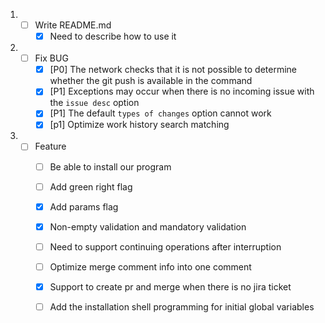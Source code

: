 1. - [ ] Write README.md
     - [x] Need to describe how to use it
2. - [ ] Fix BUG
     - [x] [P0] The network checks that it is not possible to determine whether the git push is available in the command
     - [x] [P1] Exceptions may occur when there is no incoming issue with the `issue desc` option
     - [x] [P1] The default `types of changes` option cannot work
     - [x] [p1] Optimize work history search matching
3. - [ ] Feature
     - [ ] Be able to install our program
     - [ ] Add green right flag
     - [x] Add params flag
     - [x] Non-empty validation and mandatory validation
     - [ ] Need to support continuing operations after interruption
     - [ ] Optimize merge comment info into one comment
     - [x] Support to create pr and merge when there is no jira ticket
     - [ ] Add the installation shell programming for initial global variables

